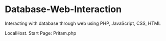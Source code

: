 # Database-Web-Interaction
Interacting with database through web using PHP, JavaScript, CSS, HTML

LocalHost. Start Page: Pritam.php
